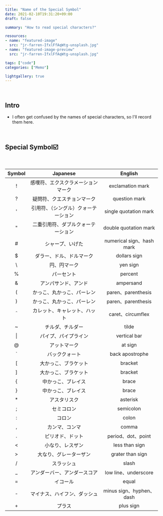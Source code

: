 ```yaml
---
title: "Name of the Special Symbol"
date: 2021-02-10T19:31:20+09:00
draft: false

summary: "How to read special characters?"

resources:
- name: "featured-image"
  src: "jr-farren-IfxlFfAqWtg-unsplash.jpg"
- name: "featured-image-preview"
  src: "jr-farren-IfxlFfAqWtg-unsplash.jpg"

tags: ["code"]
categories: ["Memo"]

lightgallery: true
---
```


<br>

## Intro
- I often get confused by the names of special characters, so I'll record them here.

<br>

## Special Symbol:ballot_box_with_check:

<br>

| Symbol |                Japanese              |           English         |
|:------:|:------------------------------------:|:-------------------------:|
| !      | 感嘆符、エクスクラメーションマーク   | exclamation mark          |
| ?      | 疑問符、クエスチョンマーク           | question mark             |
| '      | 引用符、（シングル）クォーテーション | single quotation mark     |
| "      | 二重引用符、ダブルクォーテーション   | double quotation mark     |
| #      | シャープ、いげた                     | numerical sign、hash mark |
| $      | ダラー、ドル、ドルマーク             | dollars sign              |
| \      | 円、円マーク                         | yen sign                  |
| %      | パーセント                           | percent                   |
| &      | アンパサンド、アンド                 | ampersand                 |
| (      | かっこ、丸かっこ、パーレン           | paren、parenthesis        |
| )      | かっこ、丸かっこ、パーレン           | paren、parenthesis        |
| ＾     | カレット、キャレット、ハット         | caret、circumflex         |
| ~      | チルダ、チルダー                     | tilde                     |
| \|     | パイプ、パイプライン                 | vertical bar              |
| @      | アットマーク                         | at sign                   |
| \`     | バッククォート                       | back apostrophe           |
| [      | 大かっこ、ブラケット                 | bracket                   |
| ]      | 大かっこ、ブラケット                 | bracket                   |
| {      | 中かっこ、ブレイス                   | brace                     |
| }      | 中かっこ、ブレイス                   | brace                     |
| *      | アスタリスク                         | asterisk                  |
| ;      | セミコロン                           | semicolon                 |
| :      | コロン                               | colon                     |
| ,      | カンマ、コンマ                       | comma                     |
| .      | ピリオド、ドット                     | period、dot、point        |
| <      | 小なり、レスザン                     | less than sign            |
| >      | 大なり、グレーターザン               | grater than sign          |
| /      | スラッシュ                           | slash                     |
| _      | アンダーバー、アンダースコア         | low line、underscore      |
| =      | イコール                             | equal                     |
| -      | マイナス、ハイフン、ダッシュ         | minus sign、hyphen、dash  |
| +      | プラス                               | plus sign                 |
